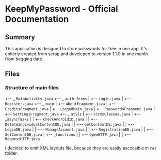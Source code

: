 # KeepMyPassword - Official Documentation

## Summary

This application is designed to store passwords for free in one app.
It's eniterly created from scrap and developed to version 1.1.0 in one month from begging date.

## Files

### Structure of main files

+-- _ ```MainActivity.java```
+-- _ ```auth.forms```
|   +-- ```Login.java```
|   +-- ```Register.java```
+-- _ ```main```
|   +-- ```AboutFragment.java```
|   +-- ```CreditsFragment.java```
|   +-- ```LoggedMain.java```
|   +-- ```PasswordsFragment.java```
|   +-- ```SettingsFragment.java```
+-- _ ```utils```
|   +-- ```FormsClasses.java```
|   +-- _```asyncTasks```
|   |   +-- ```CheckAndroidID.java```
|   |   +-- ```DeleteIndividualContentDB.java```
|   |   +-- ```GetContentDB.java```
|   |   +-- ```LoginDB.java```
|   |   +-- ```ManageAccount.java```
|   |   +-- ```RegistrationDB.java```
|   |   +-- ```SetContentDB.java```
|   +-- _```functions```
|   |   +-- ```OpenHTTP.java```
|   |   +-- ```RequestHTTP.java```

I decided to omit XML layouts file, because they are easily asccesible in ```res``` folder.




